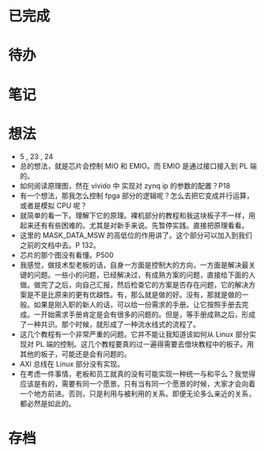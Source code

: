 # 已完成

# 待办

# 笔记

# 想法
- 5 , 23 , 24
- 总的想法，就是芯片会控制 MIO 和 EMIO。而 EMIO 是通过接口接入到 PL 端的。
- 如何阅读原理图，然在 vivido 中 实现对 zynq ip 的参数的配置？P18
- 有一个想法，那我怎么控制 fpga 部分的逻辑呢？怎么去把它变成并行运算，或者是模拟 CPU 呢？
- 就简单的看一下。理解下它的原理。裸机部分的教程和我这块板子不一样，用起来还有有些困难的。尤其是对新手来说。先暂停实践。直接把原理看看。
- 这里的 MASK_DATA_MSW 的高低位的作用讲了。这个部分可以加入到我们之前的文档中去。P 132。
- 芯片的那个图没有看懂。P500 
- 我感觉，做技术型老板的话，自身一方面是控制大的方向，一方面是解决最关键的问题。一些小的问题，已经解决过，有成熟方案的问题，直接给下面的人做。做完了之后，向自己汇报，然后检查它的方案是否存在问题，它的解决方案是不是比原来的更有优越性。有，那么就是做的好。没有，那就是做的一般。如果是刚入职的新人的话，可以给一份需求的手册。让它按照手册去完成。一开始需求手册肯定是会有很多的问题的。但是，等手册成熟之后，形成了一种共识。那个时候，就形成了一种流水线式的流程了。
- 这几个教程有一个非常严重的问题。它并不能让我知道该如何从 Linux 部分实现对 PL 端的控制。这几个教程要真的过一遍得需要去借块教程中的板子。用其他的板子，可能还是会有问题的。
- AXI 总线在 Linux 部分没有实现。
- 在考虑一件事情，老板和员工就真的没有可能实现一种统一与和平么？我觉得应该是有的，需要有同一个愿景。只有当有同一个愿景的时候，大家才会向着一个地方前进。否则，只是利用与被利用的关系。即便无论多么亲近的关系，都必然是如此的。
# 存档